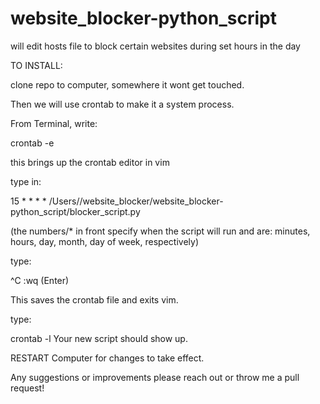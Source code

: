 # website_blocker-python_script
will edit hosts file to block certain websites during set hours in the day


TO INSTALL:

clone repo to computer, somewhere it wont get touched.

Then we will use crontab to make it a system process.

From Terminal, write:  


crontab -e



this brings up the crontab editor in vim

type in:


15 * * * * /Users/<YourUsername>/website_blocker/website_blocker-python_script/blocker_script.py
  
(the numbers/* in front specify when the script will run and are: minutes, hours, day, month, day of week, respectively)


type:

^C 
:wq (Enter)


This saves the crontab file and exits vim.

type:

crontab -l   Your new script should show up.

RESTART Computer for changes to take effect.

Any suggestions or improvements please reach out or throw me a pull request!

